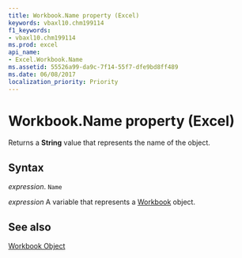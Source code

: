 ```yaml
---
title: Workbook.Name property (Excel)
keywords: vbaxl10.chm199114
f1_keywords:
- vbaxl10.chm199114
ms.prod: excel
api_name:
- Excel.Workbook.Name
ms.assetid: 55526a99-da9c-7f14-55f7-dfe9bd8ff489
ms.date: 06/08/2017
localization_priority: Priority
---
```



# Workbook.Name property (Excel)

Returns a  **String** value that represents the name of the object.


## Syntax

_expression_. `Name`

_expression_ A variable that represents a [Workbook](./Excel.Workbook.md) object.


## See also


[Workbook Object](Excel.Workbook.md)

